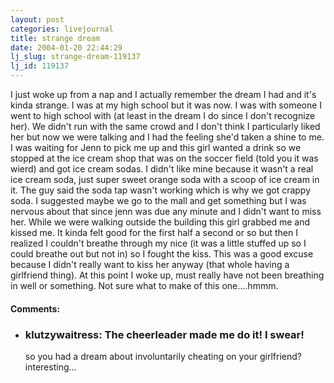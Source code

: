 ```yaml
---
layout: post
categories: livejournal
title: strange dream
date: 2004-01-20 22:44:29
lj_slug: strange-dream-119137
lj_id: 119137
---
```

I just woke up from a nap and I actually remember the dream I had and it's kinda strange. I was at my high school but it was now. I was with someone I went to high school with (at least in the dream I do since I don't recognize her). We didn't run with the same crowd and I don't think I particularly liked her but now we were talking and I had the feeling she'd taken a shine to me. I was waiting for Jenn to pick me up and this girl wanted a drink so we stopped at the ice cream shop that was on the soccer field (told you it was wierd) and got ice cream sodas. I didn't like mine because it wasn't a real ice cream soda, just super sweet orange soda with a scoop of ice cream in it. The guy said the soda tap wasn't working which is why we got crappy soda. I suggested maybe we go to the mall and get something but I was nervous about that since jenn was due any minute and I didn't want to miss her. While we were walking outside the building this girl grabbed me and kissed me. It kinda felt good for the first half a second or so but then I realized I couldn't breathe through my nice (it was a little stuffed up so I could breathe out but not in) so I fought the kiss. This was a good excuse because I didn't really want to kiss her anyway (that whole having a girlfriend thing). At this point I woke up, must really have not been breathing in well or something. Not sure what to make of this one....hmmm.


<div id="comments"><h4>Comments:</h4><div class="lj-comments"><ul>
<li class=subject><h3>klutzywaitress: The cheerleader made me do it! I swear!</h3>
<a id="comment-174"></a>
<p>so you had a dream about involuntarily cheating on your girlfriend? interesting...</p>
</li>
</ul></div></div>

